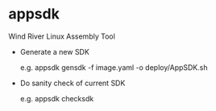 appsdk
======

Wind River Linux Assembly Tool

* Generate a new SDK

  e.g.
  appsdk gensdk -f image.yaml -o deploy/AppSDK.sh

* Do sanity check of current SDK

  e.g.
  appsdk checksdk

